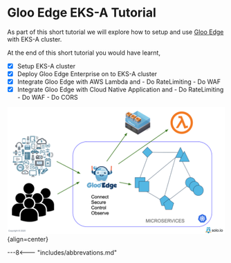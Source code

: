 # Gloo Edge EKS-A Tutorial

As part of this short tutorial we will explore how to setup and use [Gloo Edge](https://www.solo.io/products/gloo-edge/) with EKS-A cluster.

At the end of this short tutorial you would have learnt,

- [x] Setup EKS-A cluster
- [x] Deploy Gloo Edge Enterprise on to EKS-A cluster
- [x] Integrate Gloo Edge with AWS Lambda and
      - Do RateLimiting
      - Do WAF
- [x] Integrate Gloo Edge with Cloud Native Application and
      - Do RateLimiting
      - Do WAF
      - Do CORS

![Gloo Edge](images/blog_feature.png){align=center}

---8<--- "includes/abbrevations.md"
